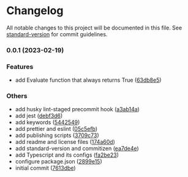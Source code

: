 # Changelog

All notable changes to this project will be documented in this file. See [standard-version](https://github.com/conventional-changelog/standard-version) for commit guidelines.

### 0.0.1 (2023-02-19)


### Features

* add Evaluate function that always returns True ([63db8e5](https://github.com/bxr1nG/boolean-evaluator/commit/63db8e57cae14d09a225f1d4b2c973a28b2cee47))


### Others

* add husky lint-staged precommit hook ([a3ab14a](https://github.com/bxr1nG/boolean-evaluator/commit/a3ab14a1e9a1ae5de0bf60570aa89e8d1f4bb8fd))
* add jest ([debf3d6](https://github.com/bxr1nG/boolean-evaluator/commit/debf3d6d3c5037531dd09a29d174f7d2dca4a0cd))
* add keywords ([5442549](https://github.com/bxr1nG/boolean-evaluator/commit/544254940d03962a8ab1effcd964231de12b0a10))
* add prettier and eslint ([05c5efb](https://github.com/bxr1nG/boolean-evaluator/commit/05c5efba6babee16a3bb6479371f4790dbc74a2b))
* add publishing scripts ([3709c73](https://github.com/bxr1nG/boolean-evaluator/commit/3709c735215bc34bb67e6cb2754176e1c94863cd))
* add readme and license files ([174a60d](https://github.com/bxr1nG/boolean-evaluator/commit/174a60db2fe251574bf0faadd7e2a9463c5a1cf3))
* add standard-version and commitizen ([ea7de4e](https://github.com/bxr1nG/boolean-evaluator/commit/ea7de4eaada26ef8d47ea8b0b25a1e66648599de))
* add Typescript and its configs ([fa2be23](https://github.com/bxr1nG/boolean-evaluator/commit/fa2be2364347e7dbd7212aa463eab143882baf4b))
* configure package.json ([2899e15](https://github.com/bxr1nG/boolean-evaluator/commit/2899e1532519c78caf6d8d46daaa9f15553308bc))
* initial commit ([7613dbe](https://github.com/bxr1nG/boolean-evaluator/commit/7613dbe7fb54010e622133dfde421b6fdafbc3ab))
